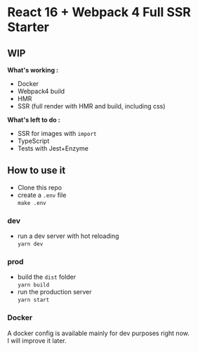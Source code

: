 # React 16 + Webpack 4 Full SSR Starter

## WIP

**What's working :**

- Docker
- Webpack4 build
- HMR
- SSR (full render with HMR and build, including css)

**What's left to do :**
- SSR for images with `import`
- TypeScript
- Tests with Jest+Enzyme

## How to use it

- Clone this repo
- create a `.env` file  
`make .env`

### dev
- run a dev server with hot reloading  
`yarn dev`


### prod
- build the `dist` folder  
`yarn build`
- run the production server  
`yarn start`

### Docker

A docker config is available mainly for dev purposes right now.  
I will improve it later.
